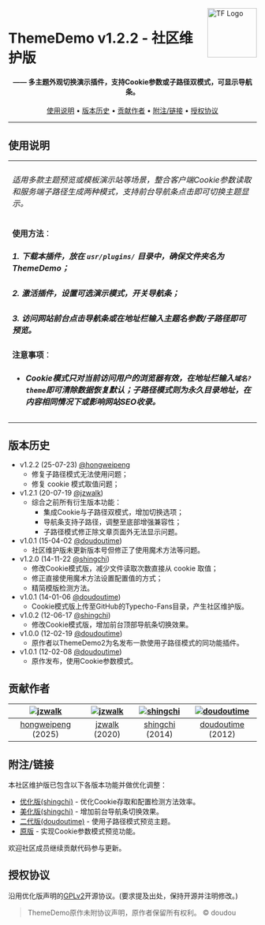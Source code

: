 <a href="https://typecho-fans.github.io">
    <img src="https://typecho-fans.github.io/text-logo.svg" alt="TF Logo" title="Typecho Fans开源作品社区" align="right" height="100" />
</a>

ThemeDemo v1.2.2 - 社区维护版
======================
<h4 align="center">—— 多主题外观切换演示插件，支持Cookie参数或子路径双模式，可显示导航条。</h4>

<p align="center">
  <a href="#使用说明">使用说明</a> •
  <a href="#版本历史">版本历史</a> •
  <a href="#贡献作者">贡献作者</a> •
  <a href="#附注链接">附注/链接</a> •
  <a href="#授权协议">授权协议</a>
</p>

---

## 使用说明

<table>
<tr>
<td>

###### 适用多款主题预览或模板演示站等场景，整合客户端Cookie参数读取和服务端子路径生成两种模式，支持前台导航条点击即可切换主题显示。

**使用方法**：
##### 1. 下载本插件，放在 `usr/plugins/` 目录中，确保文件夹名为 ThemeDemo；
##### 2. 激活插件，设置可选演示模式，开关导航条；
##### 3. 访问网站前台点击导航条或在地址栏输入主题名参数/子路径即可预览。

**注意事项**：
* ##### Cookie模式只对当前访问用户的浏览器有效，在地址栏输入`域名?theme`即可清除数据恢复默认；子路径模式则为永久目录地址，在内容相同情况下或影响网站SEO收录。

</td>
</tr>
</table>

## 版本历史
 * v1.2.2 (25-07-23) [@hongweipeng](https://github.com/hongweipeng)
   * 修复子路径模式无法使用问题；
   * 修复 cookie 模式取值问题；
 * v1.2.1 (20-07-19 [@jzwalk](https://github.com/jzwalk))
   * 综合之前所有衍生版本功能：
     * 集成Cookie与子路径双模式，增加切换选项；
     * 导航条支持子路径，调整至底部增强兼容性；
     * 子路径模式修正除文章页面外无法显示问题。
 * v1.0.1 (15-04-02 [@doudoutime](https://github.com/doudoutime))
   * 社区维护版未更新版本号但修正了使用魔术方法等问题。
 * v1.2.0 (14-11-22 [@shingchi](https://github.com/shingchi))
   * 修改Cookie模式版，减少文件读取次数直接从 cookie 取值；
   * 修正直接使用魔术方法设置配置值的方式；
   * 精简模版检测方法。
 * v1.0.1 (14-01-06 [@doudoutime](https://github.com/doudoutime))
   * Cookie模式版上传至GitHub的Typecho-Fans目录，产生社区维护版。
 * v1.0.2 (12-06-17 [@shingchi](https://github.com/shingchi))
   * 修改Cookie模式版，增加前台顶部导航条切换效果。
 * v1.0.0 (12-02-19 [@doudoutime](https://github.com/doudoutime))
   * 原作者以ThemeDemo2为名发布一款使用子路径模式的同功能插件。
 * v1.0.1 (12-02-08 [@doudoutime](https://github.com/doudoutime))
   * 原作发布，使用Cookie参数模式。

## 贡献作者

[![jzwalk](https://avatars1.githubusercontent.com/u/7546325?v=3&s=100)](https://github.com/hongweipeng) | [![jzwalk](https://avatars1.githubusercontent.com/u/252331?v=3&s=100)](https://github.com/jzwalk) | [![shingchi](https://avatars1.githubusercontent.com/u/1904614?v=3&s=100)](https://github.com/shingchi) | [![doudoutime](https://avatars1.githubusercontent.com/u/1299098?v=3&s=100)](https://github.com/doudoutime)
:---:|:---:|:---:|:---:
[hongweipeng](https://github.com/hongweipeng) (2025) | [jzwalk](https://github.com/jzwalk) (2020) | [shingchi](https://github.com/shingchi) (2014) | [doudoutime](https://github.com/doudoutime) (2012)

## 附注/链接

本社区维护版已包含以下各版本功能并做优化调整：

* [优化版(shingchi)](https://github.com/typechor/ThemeDemo) - 优化Cookie存取和配置检测方法效率。
* [美化版(shingchi)](#) - 增加前台导航条切换效果。
* [二代版(doudoutime)](https://plugins.typecho.me/plugins/theme-demo-2.html) - 使用子路径模式预览主题。
* [原版](http://forum.typecho.org/viewtopic.php?f=6&t=2313) - 实现Cookie参数模式预览功能。

欢迎社区成员继续贡献代码参与更新。

## 授权协议

沿用优化版声明的[GPLv2](https://github.com/typechor/ThemeDemo/blob/master/LICENSE)开源协议。(要求提及出处，保持开源并注明修改。)

> ThemeDemo原作未附协议声明，原作者保留所有权利。 © doudou
